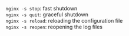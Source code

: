 `nginx -s stop`: fast shutdown  
`nginx -s quit`: graceful shutdown  
`nginx -s reload`: reloading the configuration file  
`nginx -s reopen`: reopening the log files  
